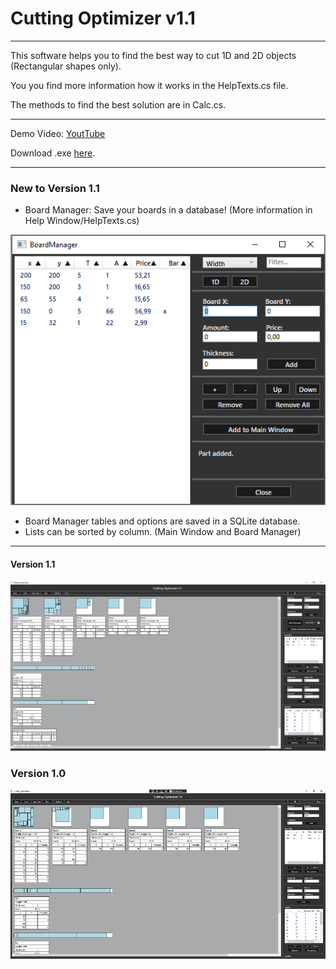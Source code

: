 # Cutting Optimizer v1.1

------------------------------------------------------------------------------------------------

This software helps you to find the best way to cut 1D and 2D objects (Rectangular shapes only).

You you find more information how it works in the HelpTexts.cs file.

The methods to find the best solution are in Calc.cs.

------------------------------------------------------------------------------------------------

Demo Video: [YoutTube](https://youtu.be/6DyUwMnfYok)

Download .exe [here](https://drive.google.com/file/d/1mSUnfqPVJw6AELIOFfmbHsx51t96_uVf/view?usp=sharing).

------------------------------------------------------------------------------------------------

### New to Version 1.1

- Board Manager: Save your boards in a database! (More information in Help Window/HelpTexts.cs)
<img src="https://github.com/Hendrik-Jacobs/Cutting_Optimizer_v1.1/blob/main/Screenshots/BoardManagerScreenshot.png">

- Board Manager tables and options are saved in a SQLite database.
- Lists can be sorted by column. (Main Window and Board Manager)

------------------------------------------------------------------------------------------------

#### Version 1.1

<img src="https://github.com/Hendrik-Jacobs/Cutting_Optimizer_v1.1/blob/main/Screenshots/Screenshot_v1.1.png">


### Version 1.0

<img src="https://github.com/Hendrik-Jacobs/Cutting_Optimizer_v1.0/blob/main/Screenshots/screenshot_small.png">
